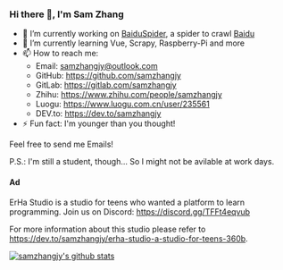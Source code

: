 ### Hi there 👋, I'm Sam Zhang

- 🔭  I’m currently working on [BaiduSpider](https://github.com/BaiduSpider/BaiduSpider), a spider to crawl [Baidu](https://www.baidu.com)
- 🌱  I’m currently learning Vue, Scrapy, Raspberry-Pi and more
- 📫  How to reach me:
  - Email: [samzhangjy@outlook.com](mailto:samzhangjy@outlook.com)
  - GitHub: <https://github.com/samzhangjy>
  - GitLab: <https://gitlab.com/samzhangjy>
  - Zhihu: <https://www.zhihu.com/people/samzhangjy>
  - Luogu: <https://www.luogu.com.cn/user/235561>
  - DEV.to: <https://dev.to/samzhangjy>
- ⚡  Fun fact: I'm younger than you thought!

Feel free to send me Emails!

P.S.: I'm still a student, though... So I might not be avilable at work days.

#### Ad

ErHa Studio is a studio for teens who wanted a platform to learn programming. Join us on Discord: <https://discord.gg/TFFt4eqvub>

For more information about this studio please refer to <https://dev.to/samzhangjy/erha-studio-a-studio-for-teens-360b>.

[![samzhangjy's github stats](https://github-readme-stats.vercel.app/api?username=samzhangjy&show_icons=true&theme=dracula)](https://github.com/samzhangjy)
